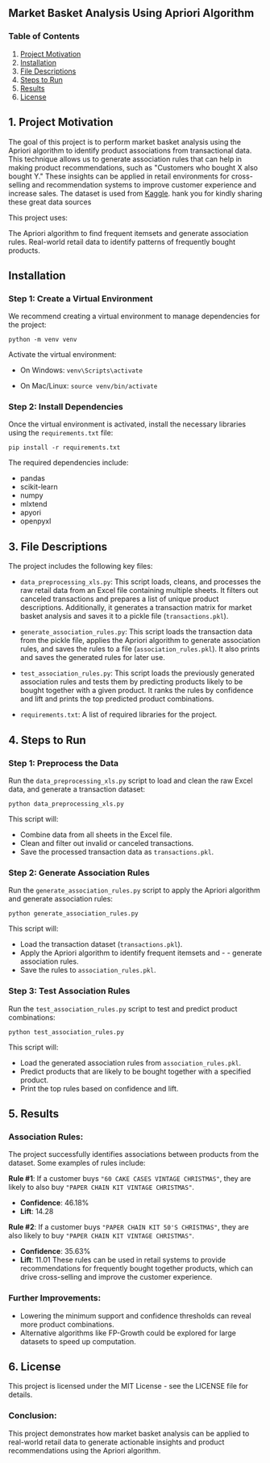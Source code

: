 ## Market Basket Analysis Using Apriori Algorithm

### Table of Contents

1. [Project Motivation](#motivation)
2. [Installation](#installation)
3. [File Descriptions](#descriptions)
4. [Steps to Run](#steps)
5. [Results](#results)
6. [License](#license)

## 1. Project Motivation <a name="motivation"></a>

The goal of this project is to perform market basket analysis using the Apriori algorithm to identify product associations from transactional data. This technique allows us to generate association rules that can help in making product recommendations, such as "Customers who bought X also bought Y." These insights can be applied in retail environments for cross-selling and recommendation systems to improve customer experience and increase sales.
The dataset is used from [Kaggle](https://www.kaggle.com).
hank you for kindly sharing these great data sources

This project uses:

The Apriori algorithm to find frequent itemsets and generate association rules.
Real-world retail data to identify patterns of frequently bought products.

## Installation <a name="installation"></a>

### Step 1: Create a Virtual Environment

We recommend creating a virtual environment to manage dependencies for the project:

`python -m venv venv`

Activate the virtual environment:

- On Windows:
  `venv\Scripts\activate`

- On Mac/Linux:
  `source venv/bin/activate`

### Step 2: Install Dependencies

Once the virtual environment is activated, install the necessary libraries using the `requirements.txt` file:

`pip install -r requirements.txt`

The required dependencies include:

- pandas
- scikit-learn
- numpy
- mlxtend
- apyori
- openpyxl

## 3. File Descriptions <a name="descriptions"></a>

The project includes the following key files:

- `data_preprocessing_xls.py`: This script loads, cleans, and processes the raw retail data from an Excel file containing multiple sheets. It filters out canceled transactions and prepares a list of unique product descriptions. Additionally, it generates a transaction matrix for market basket analysis and saves it to a pickle file (`transactions.pkl`).

- `generate_association_rules.py`: This script loads the transaction data from the pickle file, applies the Apriori algorithm to generate association rules, and saves the rules to a file (`association_rules.pkl`). It also prints and saves the generated rules for later use.

- `test_association_rules.py`: This script loads the previously generated association rules and tests them by predicting products likely to be bought together with a given product. It ranks the rules by confidence and lift and prints the top predicted product combinations.

- `requirements.txt`: A list of required libraries for the project.

## 4. Steps to Run <a name="steps"></a>

### Step 1: Preprocess the Data

Run the `data_preprocessing_xls.py` script to load and clean the raw Excel data, and generate a transaction dataset:

`python data_preprocessing_xls.py`

This script will:

- Combine data from all sheets in the Excel file.
- Clean and filter out invalid or canceled transactions.
- Save the processed transaction data as `transactions.pkl`.

### Step 2: Generate Association Rules

Run the `generate_association_rules.py` script to apply the Apriori algorithm and generate association rules:

`python generate_association_rules.py`

This script will:

- Load the transaction dataset (`transactions.pkl`).
- Apply the Apriori algorithm to identify frequent itemsets and - - generate association rules.
- Save the rules to `association_rules.pkl`.

### Step 3: Test Association Rules

Run the `test_association_rules.py` script to test and predict product combinations:

`python test_association_rules.py`

This script will:

- Load the generated association rules from `association_rules.pkl`.
- Predict products that are likely to be bought together with a specified product.
- Print the top rules based on confidence and lift.

## 5. Results <a name="results"></a>

### Association Rules:

The project successfully identifies associations between products from the dataset. Some examples of rules include:

**Rule #1**: If a customer buys `"60 CAKE CASES VINTAGE CHRISTMAS"`, they are likely to also buy `"PAPER CHAIN KIT VINTAGE CHRISTMAS"`.

- **Confidence**: 46.18%
- **Lift**: 14.28

**Rule #2**: If a customer buys `"PAPER CHAIN KIT 50'S CHRISTMAS"`, they are also likely to buy `"PAPER CHAIN KIT VINTAGE CHRISTMAS"`.

- **Confidence**: 35.63%
- **Lift**: 11.01
  These rules can be used in retail systems to provide recommendations for frequently bought together products, which can drive cross-selling and improve the customer experience.

### Further Improvements:

- Lowering the minimum support and confidence thresholds can reveal more product combinations.
- Alternative algorithms like FP-Growth could be explored for large datasets to speed up computation.

## 6. License <a name="License"></a>

This project is licensed under the MIT License - see the LICENSE file for details.

### Conclusion:

This project demonstrates how market basket analysis can be applied to real-world retail data to generate actionable insights and product recommendations using the Apriori algorithm.
